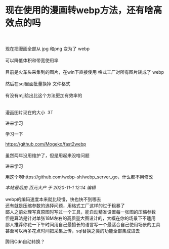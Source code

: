 # 现在使用的漫画转webp方法，还有啥高效点的吗


<br />
<br />
现在把漫画全部从 jpg 和png 变为了 webp<br />
<br />
可以降低体积和带宽使用率<br />
<br />
目前是火车头采集到的图片，在win下直接使用 格式工厂对所有图片转成了 webp <br />
<br />
然后在sql里面批量换掉 文件格式<br />
<br />
有没有mjj给出比这个方法更加有效率的<br />
<br />
<br />
漫画图片现在的大小&nbsp;&nbsp;3T

进来学习<img id="aimg_CsbXa" onclick="zoom(this, this.src, 0, 0, 0)" class="zoom" src="https://cdn.jsdelivr.net/gh/hishis/forum-master/public/images/patch.gif" onmouseover="img_onmouseoverfunc(this)" onload="thumbImg(this)" border="0" alt="" />

学习一下

https://github.com/Mogeko/fast2webp<br />
<br />
虽然两年没用维护了，但是用起来没啥问题

进来学习

用这个啊https://github.com/webp-sh/webp_server_go，什么都不用修改

<i class="pstatus"> 本帖最后由 百元大户 于 2020-11-1 12:14 编辑 </i><br />
<br />
webp的编码速度本来就比较慢，快也快不到哪去<br />
还有就是压缩参数的选择问题，用格式工厂这样的过于粗暴了<br />
鄙人之前处理写真原图时写过一个工具，能自动精准设置每一张图的压缩参数<br />
但是算法是针对单张18M左右的高质量大图设计的，大概在你的场景下不适用<br />
鄙人推荐你花一下午时间用自己最擅长的语言写一个最适合自己使用场景的工具<br />
甚至可以再多花点时间把采集上传，sql替换之类的功能全部集成进去

腾讯Cdn自动转换？
